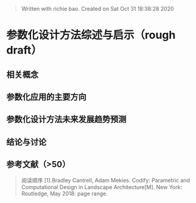 


> Written with richie bao. Created on Sat Oct 31 18:38:28 2020
# 参数化设计方法综述与启示（rough draft）

## 相关概念


## 参数化应用的主要方向


##  参数化设计方法未来发展趋势预测


## 结论与讨论


## 参考文献（>50）
> 阅读顺序
[1].Bradley Cantrell, Adam Mekies. Codify: Parametric and Computational Design in Landscape Architecture[M]. New York: Routledge, May 2018: page range. 
<!--stackedit_data:
eyJoaXN0b3J5IjpbLTE4MTEzNjcyODYsLTE2MzUwOTY2MTUsNz
cxOTg3MTM4LDEzNTIzMjc1ODQsLTU2MzM4MTMwOCwxNzUzNDQ1
MTIwLDEyMTk4ODk4ODRdfQ==
-->